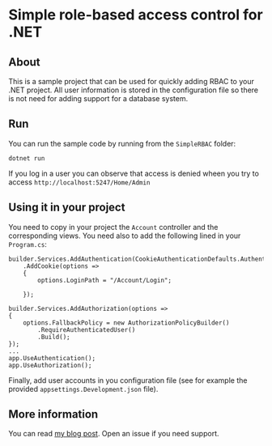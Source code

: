 # Simple role-based access control for .NET
## About
This is a sample project that can be used for quickly adding RBAC to your .NET project.
All user information is stored in the configuration file so there is not need for adding
support for a database system.

## Run
You can run the sample code by running from the `SimpleRBAC` folder:

```
dotnet run
```

If you log in a user you can observe that access is denied wheen you try to access `http://localhost:5247/Home/Admin`

## Using it in your project

You need to copy in your project the `Account` controller and the corresponding views. You need also to add the following lined in your
`Program.cs`:

```
builder.Services.AddAuthentication(CookieAuthenticationDefaults.AuthenticationScheme)
    .AddCookie(options =>
    {
        options.LoginPath = "/Account/Login";

    });

builder.Services.AddAuthorization(options =>
{
    options.FallbackPolicy = new AuthorizationPolicyBuilder()
        .RequireAuthenticatedUser()
        .Build();
});
...
app.UseAuthentication();
app.UseAuthorization();
```

Finally, add user accounts in you configuration file (see for example the provided `appsettings.Development.json` file).

## More information
You can read [my blog post](https://respected-professor.blogspot.com/2023/03/a-simple-role-based-access-control.html). Open an issue if you need
support. 
